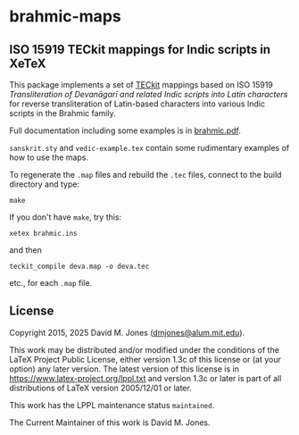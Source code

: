 # brahmic-maps

## ISO 15919 TECkit mappings for Indic scripts in XeTeX

This package implements a set of [TECkit](https://software.sil.org/teckit/) mappings based on ISO 15919 *Transliteration of Devanāgarī and related Indic scripts into Latin characters* for reverse transliteration of Latin-based characters into various Indic scripts in the Brahmic family.

Full documentation including some examples is in [brahmic.pdf](/doc/fonts/misc/brahmic-maps/brahmic.pdf).

`sanskrit.sty` and `vedic-example.tex` contain some rudimentary examples of how to use the maps.

To regenerate the `.map` files and rebuild the `.tec` files, connect to the build directory and type:

    make

If you don't have `make`, try this:

    xetex brahmic.ins

and then

    teckit_compile deva.map -o deva.tec

etc., for each `.map` file.

## License

Copyright 2015, 2025 David M. Jones (<dmjones@alum.mit.edu>).

This work may be distributed and/or modified under the conditions of the LaTeX Project Public License, either version 1.3c of this license or (at your option) any later version. The latest version of this license is in <https://www.latex-project.org/lppl.txt> and version 1.3c or later is part of all distributions of LaTeX version 2005/12/01 or later.

This work has the LPPL maintenance status `maintained`.

The Current Maintainer of this work is David M. Jones.
